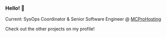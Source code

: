 ### Hello! 👋

Current: SysOps Coordinator & Senior Software Engineer @ [MCProHosting](https://mcprohosting.com)

Check out the other projects on my profile!
